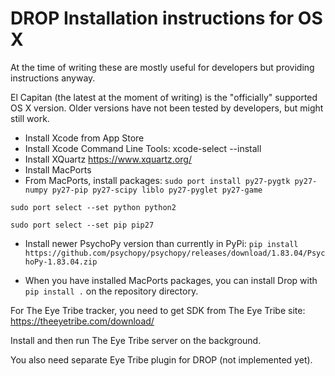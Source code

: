 DROP Installation instructions for OS X
=======================================

At the time of writing these are mostly useful for developers but providing
instructions anyway.

El Capitan (the latest at the moment of writing) is the "officially" supported
OS X version. Older versions have not been tested by developers, but might
still work.

- Install Xcode from App Store
- Install Xcode Command Line Tools:
xcode-select --install
- Install XQuartz
https://www.xquartz.org/
- Install MacPorts
- From MacPorts, install packages:
`sudo port install py27-pygtk py27-numpy py27-pip py27-scipy liblo py27-pyglet py27-game`

`sudo port select --set python python2`

`sudo port select --set pip pip27`
- Install newer PsychoPy version than currently in PyPi:
`pip install https://github.com/psychopy/psychopy/releases/download/1.83.04/PsychoPy-1.83.04.zip`

- When you have installed MacPorts packages, you can install Drop with
`pip install .` on the repository directory.


For The Eye Tribe tracker, you need to get SDK from The Eye Tribe site:
https://theeyetribe.com/download/

Install and then run The Eye Tribe server on the background.

You also need separate Eye Tribe plugin for DROP (not implemented yet).
